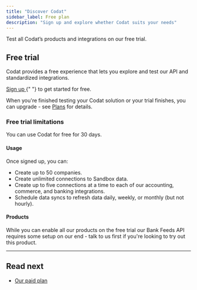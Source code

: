```yaml
---
title: "Discover Codat"
sidebar_label: Free plan
description: "Sign up and explore whether Codat suits your needs"
---
```


Test all Codat’s products and integrations on our free trial.

## Free trial

Codat provides a free experience that lets you explore and test our API and standardized integrations.

<p>
  <a className="external" href="https://signup.codat.io/" target="_blank">
    Sign up
  </a>{" "}
  to get started for free.
</p>

When you're finished testing your Codat solution or your trial finishes, you can upgrade - see <a className="external" href="https://www.codat.io/plans/" target="_blank">Plans</a> for details.

### Free trial limitations

You can use Codat for free for 30 days. 

#### Usage

Once signed up, you can:

- Create up to 50 companies.
- Create unlimited connections to Sandbox data.
- Create up to five connections at a time to each of our accounting, commerce, and banking integrations.
- Schedule data syncs to refresh data daily, weekly, or monthly (but not hourly).

#### Products

While you can enable all our products on the free trial our Bank Feeds API requires some setup on our end - talk to us first if you're looking to try out this product.

---

## Read next

- [Our paid plan](/configure/create-account)
